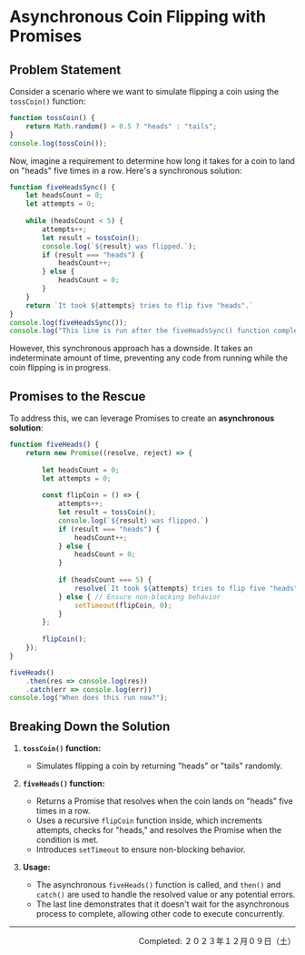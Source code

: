 # Asynchronous Coin Flipping with Promises

## Problem Statement

Consider a scenario where we want to simulate flipping a coin using the `tossCoin()` function:

```js
function tossCoin() {
    return Math.random() > 0.5 ? "heads" : "tails";
}
console.log(tossCoin());
```

Now, imagine a requirement to determine how long it takes for a coin to land on "heads" five times in a row. Here's a synchronous solution:

```js
function fiveHeadsSync() {
    let headsCount = 0;
    let attempts = 0;
    
    while (headsCount < 5) {
        attempts++;
        let result = tossCoin();
        console.log(`${result} was flipped.`);
        if (result === "heads") {
            headsCount++;
        } else {
            headsCount = 0;
        }
    }
    return `It took ${attempts} tries to flip five "heads".`
}
console.log(fiveHeadsSync());
console.log("This line is run after the fiveHeadsSync() function completes.");
```

However, this synchronous approach has a downside. It takes an indeterminate amount of time, preventing any code from running while the coin flipping is in progress.

## Promises to the Rescue

To address this, we can leverage Promises to create an **asynchronous solution**:

```js
function fiveHeads() {
    return new Promise((resolve, reject) => {
        
        let headsCount = 0;
        let attempts = 0;
        
        const flipCoin = () => {
            attempts++;
            let result = tossCoin();
            console.log(`${result} was flipped.`)
            if (result === "heads") {
                headsCount++;
            } else {
                headsCount = 0;
            }
            
            if (headsCount === 5) {
                resolve(`It took ${attempts} tries to flip five "heads".`);
            } else { // Ensure non-blocking behavior
                setTimeout(flipCoin, 0);
            }
        };
        
        flipCoin();
    });
}

fiveHeads()
    .then(res => console.log(res))
    .catch(err => console.log(err))
console.log("When does this run now?");
```

## Breaking Down the Solution

1. **`tossCoin()` function:**
   - Simulates flipping a coin by returning "heads" or "tails" randomly.

2. **`fiveHeads()` function:**
   - Returns a Promise that resolves when the coin lands on "heads" five times in a row.
   - Uses a recursive `flipCoin` function inside, which increments attempts, checks for "heads," and resolves the Promise when the condition is met.
   - Introduces `setTimeout` to ensure non-blocking behavior.

3. **Usage:**
   - The asynchronous `fiveHeads()` function is called, and `then()` and `catch()` are used to handle the resolved value or any potential errors.
   - The last line demonstrates that it doesn't wait for the asynchronous process to complete, allowing other code to execute concurrently.

---
<p align="right">Completed: ２０２３年１２月０９日（土）</p>